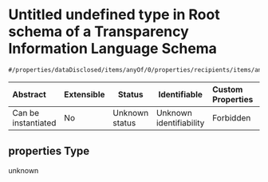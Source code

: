 # Untitled undefined type in Root schema of a Transparency Information Language Schema

```txt
#/properties/dataDisclosed/items/anyOf/0/properties/recipients/items/anyOf/1#/properties/dataDisclosed/items/anyOf/0/properties/recipients/items/anyOf/1/properties
```




| Abstract            | Extensible | Status         | Identifiable            | Custom Properties | Additional Properties | Access Restrictions | Defined In                                                           |
| :------------------ | ---------- | -------------- | ----------------------- | :---------------- | --------------------- | ------------------- | -------------------------------------------------------------------- |
| Can be instantiated | No         | Unknown status | Unknown identifiability | Forbidden         | Allowed               | none                | [tilt-schema.json\*](../out/tilt-schema.json "open original schema") |

## properties Type

unknown
